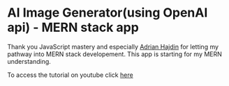 # AI Image Generator(using OpenAI api) - MERN stack app
Thank you JavaScript mastery and especially [Adrian Hajdin](https://github.com/adrianhajdin) for letting my pathway into MERN stack developement. This app is starting for my MERN understanding.

To access the tutorial on youtube click [here](https://www.youtube.com/watch?v=EyIvuigqDoA&ab_channel=JavaScriptMastery)
